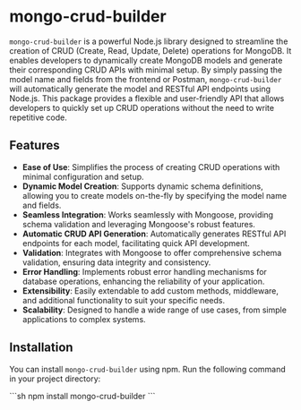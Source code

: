 
# mongo-crud-builder

`mongo-crud-builder` is a powerful Node.js library designed to streamline the creation of CRUD (Create, Read, Update, Delete) operations for MongoDB. It enables developers to dynamically create MongoDB models and generate their corresponding CRUD APIs with minimal setup. By simply passing the model name and fields from the frontend or Postman, `mongo-crud-builder` will automatically generate the model and RESTful API endpoints using Node.js. This package provides a flexible and user-friendly API that allows developers to quickly set up CRUD operations without the need to write repetitive code.

## Features

- **Ease of Use**: Simplifies the process of creating CRUD operations with minimal configuration and setup.
- **Dynamic Model Creation**: Supports dynamic schema definitions, allowing you to create models on-the-fly by specifying the model name and fields.
- **Seamless Integration**: Works seamlessly with Mongoose, providing schema validation and leveraging Mongoose's robust features.
- **Automatic CRUD API Generation**: Automatically generates RESTful API endpoints for each model, facilitating quick API development.
- **Validation**: Integrates with Mongoose to offer comprehensive schema validation, ensuring data integrity and consistency.
- **Error Handling**: Implements robust error handling mechanisms for database operations, enhancing the reliability of your application.
- **Extensibility**: Easily extendable to add custom methods, middleware, and additional functionality to suit your specific needs.
- **Scalability**: Designed to handle a wide range of use cases, from simple applications to complex systems.

## Installation

You can install `mongo-crud-builder` using npm. Run the following command in your project directory:

\`\`\`sh
npm install mongo-crud-builder
\`\`\`
